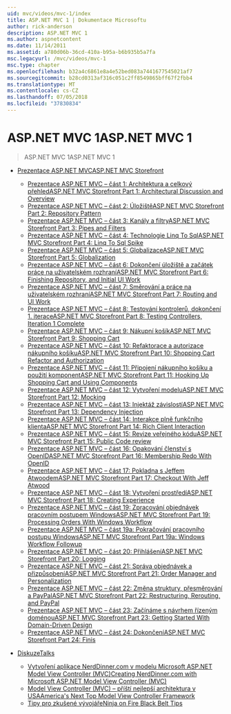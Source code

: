 ```yaml
---
uid: mvc/videos/mvc-1/index
title: ASP.NET MVC 1 | Dokumentace Microsoftu
author: rick-anderson
description: ASP.NET MVC 1
ms.author: aspnetcontent
ms.date: 11/14/2011
ms.assetid: a780d06b-36cd-410a-b95a-b6b935b5a7fa
msc.legacyurl: /mvc/videos/mvc-1
msc.type: chapter
ms.openlocfilehash: b32a4c6861e8a4e52bed083a7441677545021af7
ms.sourcegitcommit: b28cd0313af316c051c2ff8549865bff67f2fbb4
ms.translationtype: MT
ms.contentlocale: cs-CZ
ms.lasthandoff: 07/05/2018
ms.locfileid: "37830834"
---
```

<a name="aspnet-mvc-1"></a><span data-ttu-id="ff319-103">ASP.NET MVC 1</span><span class="sxs-lookup"><span data-stu-id="ff319-103">ASP.NET MVC 1</span></span>
====================
> <span data-ttu-id="ff319-104">ASP.NET MVC 1</span><span class="sxs-lookup"><span data-stu-id="ff319-104">ASP.NET MVC 1</span></span>


- [<span data-ttu-id="ff319-105">Prezentace ASP.NET MVC</span><span class="sxs-lookup"><span data-stu-id="ff319-105">ASP.NET MVC Storefront</span></span>](aspnet-mvc-storefront/index.md)

    - [<span data-ttu-id="ff319-106">Prezentace ASP.NET MVC – část 1: Architektura a celkový přehled</span><span class="sxs-lookup"><span data-stu-id="ff319-106">ASP.NET MVC Storefront Part 1: Architectural Discussion and Overview</span></span>](aspnet-mvc-storefront/aspnet-mvc-storefront-part-1-architectural-discussion-and-overview.md)
    - [<span data-ttu-id="ff319-107">Prezentace ASP.NET MVC – část 2: Úložiště</span><span class="sxs-lookup"><span data-stu-id="ff319-107">ASP.NET MVC Storefront Part 2: Repository Pattern</span></span>](aspnet-mvc-storefront/aspnet-mvc-storefront-part-2-the-repository-pattern.md)
    - [<span data-ttu-id="ff319-108">Prezentace ASP.NET MVC – část 3: Kanály a filtry</span><span class="sxs-lookup"><span data-stu-id="ff319-108">ASP.NET MVC Storefront Part 3: Pipes and Filters</span></span>](aspnet-mvc-storefront/aspnet-mvc-storefront-part-3-pipes-and-filters.md)
    - [<span data-ttu-id="ff319-109">Prezentace ASP.NET MVC – část 4: Technologie Linq To Sql</span><span class="sxs-lookup"><span data-stu-id="ff319-109">ASP.NET MVC Storefront Part 4: Linq To Sql Spike</span></span>](aspnet-mvc-storefront/aspnet-mvc-storefront-part-4-linq-to-sql-spike.md)
    - [<span data-ttu-id="ff319-110">Prezentace ASP.NET MVC – část 5: Globalizace</span><span class="sxs-lookup"><span data-stu-id="ff319-110">ASP.NET MVC Storefront Part 5: Globalization</span></span>](aspnet-mvc-storefront/aspnet-mvc-storefront-part-5-globalization.md)
    - [<span data-ttu-id="ff319-111">Prezentace ASP.NET MVC – část 6: Dokončení úložiště a začátek práce na uživatelském rozhraní</span><span class="sxs-lookup"><span data-stu-id="ff319-111">ASP.NET MVC Storefront Part 6: Finishing Repository, and Initial UI Work</span></span>](aspnet-mvc-storefront/aspnet-mvc-storefront-part-6-finishing-the-repository-and-initial-ui-work.md)
    - [<span data-ttu-id="ff319-112">Prezentace ASP.NET MVC – část 7: Směrování a práce na uživatelském rozhraní</span><span class="sxs-lookup"><span data-stu-id="ff319-112">ASP.NET MVC Storefront Part 7: Routing and UI Work</span></span>](aspnet-mvc-storefront/aspnet-mvc-storefront-part-7-routing-and-ui-work.md)
    - [<span data-ttu-id="ff319-113">Prezentace ASP.NET MVC – část 8: Testování kontrolerů, dokončení 1. iterace</span><span class="sxs-lookup"><span data-stu-id="ff319-113">ASP.NET MVC Storefront Part 8: Testing Controllers, Iteration 1 Complete</span></span>](aspnet-mvc-storefront/aspnet-mvc-storefront-part-8-testing-controllers-iteration-1-complete.md)
    - [<span data-ttu-id="ff319-114">Prezentace ASP.NET MVC – část 9: Nákupní košík</span><span class="sxs-lookup"><span data-stu-id="ff319-114">ASP.NET MVC Storefront Part 9: Shopping Cart</span></span>](aspnet-mvc-storefront/aspnet-mvc-storefront-part-9-the-shopping-cart.md)
    - [<span data-ttu-id="ff319-115">Prezentace ASP.NET MVC – část 10: Refaktorace a autorizace nákupního košíku</span><span class="sxs-lookup"><span data-stu-id="ff319-115">ASP.NET MVC Storefront Part 10: Shopping Cart Refactor and Authorization</span></span>](aspnet-mvc-storefront/aspnet-mvc-storefront-part-10-shopping-cart-refactor-and-authorization.md)
    - [<span data-ttu-id="ff319-116">Prezentace ASP.NET MVC – část 11: Připojení nákupního košíku a použití komponent</span><span class="sxs-lookup"><span data-stu-id="ff319-116">ASP.NET MVC Storefront Part 11: Hooking Up Shopping Cart and Using Components</span></span>](aspnet-mvc-storefront/aspnet-mvc-storefront-part-11-hooking-up-the-shopping-cart-and-using-components.md)
    - [<span data-ttu-id="ff319-117">Prezentace ASP.NET MVC – část 12: Vytvoření modelu</span><span class="sxs-lookup"><span data-stu-id="ff319-117">ASP.NET MVC Storefront Part 12: Mocking</span></span>](aspnet-mvc-storefront/aspnet-mvc-storefront-part-12-mocking.md)
    - [<span data-ttu-id="ff319-118">Prezentace ASP.NET MVC – část 13: Injektáž závislostí</span><span class="sxs-lookup"><span data-stu-id="ff319-118">ASP.NET MVC Storefront Part 13: Dependency Injection</span></span>](aspnet-mvc-storefront/aspnet-mvc-storefront-part-13-dependency-injection.md)
    - [<span data-ttu-id="ff319-119">Prezentace ASP.NET MVC – část 14: Interakce plně funkčního klienta</span><span class="sxs-lookup"><span data-stu-id="ff319-119">ASP.NET MVC Storefront Part 14: Rich Client Interaction</span></span>](aspnet-mvc-storefront/aspnet-mvc-storefront-part-14-rich-client-interaction.md)
    - [<span data-ttu-id="ff319-120">Prezentace ASP.NET MVC – část 15: Revize veřejného kódu</span><span class="sxs-lookup"><span data-stu-id="ff319-120">ASP.NET MVC Storefront Part 15: Public Code review</span></span>](aspnet-mvc-storefront/aspnet-mvc-storefront-part-15-public-code-review.md)
    - [<span data-ttu-id="ff319-121">Prezentace ASP.NET MVC – část 16: Opakování členství s OpenID</span><span class="sxs-lookup"><span data-stu-id="ff319-121">ASP.NET MVC Storefront Part 16: Membership Redo With OpenID</span></span>](aspnet-mvc-storefront/aspnet-mvc-storefront-part-16-membership-redo-with-openid.md)
    - [<span data-ttu-id="ff319-122">Prezentace ASP.NET MVC – část 17: Pokladna s Jeffem Atwoodem</span><span class="sxs-lookup"><span data-stu-id="ff319-122">ASP.NET MVC Storefront Part 17: Checkout With Jeff Atwood</span></span>](aspnet-mvc-storefront/aspnet-mvc-storefront-part-17-checkout-with-jeff-atwood.md)
    - [<span data-ttu-id="ff319-123">Prezentace ASP.NET MVC – část 18: Vytvoření prostředí</span><span class="sxs-lookup"><span data-stu-id="ff319-123">ASP.NET MVC Storefront Part 18: Creating Experience</span></span>](aspnet-mvc-storefront/aspnet-mvc-storefront-part-18-creating-an-experience.md)
    - [<span data-ttu-id="ff319-124">Prezentace ASP.NET MVC – část 19: Zpracování objednávek pracovním postupem Windows</span><span class="sxs-lookup"><span data-stu-id="ff319-124">ASP.NET MVC Storefront Part 19: Processing Orders With Windows Workflow</span></span>](aspnet-mvc-storefront/aspnet-mvc-storefront-part-19-processing-orders-with-windows-workflow.md)
    - [<span data-ttu-id="ff319-125">Prezentace ASP.NET MVC – část 19a: Pokračování pracovního postupu Windows</span><span class="sxs-lookup"><span data-stu-id="ff319-125">ASP.NET MVC Storefront Part 19a: Windows Workflow Followup</span></span>](aspnet-mvc-storefront/aspnet-mvc-storefront-part-19a-windows-workflow-followup.md)
    - [<span data-ttu-id="ff319-126">Prezentace ASP.NET MVC – část 20: Přihlášení</span><span class="sxs-lookup"><span data-stu-id="ff319-126">ASP.NET MVC Storefront Part 20: Logging</span></span>](aspnet-mvc-storefront/aspnet-mvc-storefront-part-20-logging.md)
    - [<span data-ttu-id="ff319-127">Prezentace ASP.NET MVC – část 21: Správa objednávek a přizpůsobení</span><span class="sxs-lookup"><span data-stu-id="ff319-127">ASP.NET MVC Storefront Part 21: Order Manager and Personalization</span></span>](aspnet-mvc-storefront/aspnet-mvc-storefront-part-21-order-manager-and-personalization.md)
    - [<span data-ttu-id="ff319-128">Prezentace ASP.NET MVC – část 22: Změna struktury, přesměrování a PayPal</span><span class="sxs-lookup"><span data-stu-id="ff319-128">ASP.NET MVC Storefront Part 22: Restructuring, Rerouting, and PayPal</span></span>](aspnet-mvc-storefront/aspnet-mvc-storefront-part-22-restructuring-rerouting-and-paypal.md)
    - [<span data-ttu-id="ff319-129">Prezentace ASP.NET MVC – část 23: Začínáme s návrhem řízeným doménou</span><span class="sxs-lookup"><span data-stu-id="ff319-129">ASP.NET MVC Storefront Part 23: Getting Started With Domain-Driven Design</span></span>](aspnet-mvc-storefront/aspnet-mvc-storefront-part-23-getting-started-with-domain-driven-design.md)
    - [<span data-ttu-id="ff319-130">Prezentace ASP.NET MVC – část 24: Dokončení</span><span class="sxs-lookup"><span data-stu-id="ff319-130">ASP.NET MVC Storefront Part 24: Finis</span></span>](aspnet-mvc-storefront/aspnet-mvc-storefront-part-24-finis.md)
- [<span data-ttu-id="ff319-131">Diskuze</span><span class="sxs-lookup"><span data-stu-id="ff319-131">Talks</span></span>](conference-presentations/index.md)

    - [<span data-ttu-id="ff319-132">Vytvoření aplikace NerdDinner.com v modelu Microsoft ASP.NET Model View Controller (MVC)</span><span class="sxs-lookup"><span data-stu-id="ff319-132">Creating NerdDinner.com with Microsoft ASP.NET Model View Controller (MVC)</span></span>](conference-presentations/creating-nerddinnercom-with-microsoft-aspnet-model-view-controller-mvc.md)
    - [<span data-ttu-id="ff319-133">Model View Controller (MVC) – příští nejlepší architektura v USA</span><span class="sxs-lookup"><span data-stu-id="ff319-133">America's Next Top Model View Controller Framework</span></span>](conference-presentations/americas-next-top-model-view-controller-framework.md)
    - [<span data-ttu-id="ff319-134">Tipy pro zkušené vývojáře</span><span class="sxs-lookup"><span data-stu-id="ff319-134">Ninja on Fire Black Belt Tips</span></span>](conference-presentations/ninja-on-fire-black-belt-tips.md)
